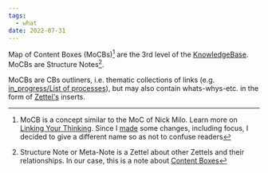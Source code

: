 ```yaml
---
tags:
  - what
date: 2022-07-31
---
```


Map of Content Boxes (MoCBs)[^202207311616-1] are the 3rd level of the [KnowledgeBase](..\KnowledgeBase.md). MoCBs are Structure Notes[^202207311616-2].

MoCBs are CBs outliners, i.e. thematic collections of links (e.g. [in_progress/List of processes](..\in_progress\List%20of%20processes.md)), but may also contain whats-whys-etc. in the form of [Zettel's](..\Zettel.md) inserts.

[^202207311616-1]: MoCB is a concept similar to the MoC of Nick Milo. Learn more on [Linking Your Thinking](https://www.linkingyourthinking.com/). Since I [made](..\in_progress\Knowledge%20Forging%20Methodology.md) some changes, including focus, I decided to give a different name so as not to confuse readers
[^202207311616-2]: Structure Note or Meta-Note is a Zettel about other Zettels and their relationships. In our case, this is a note about [Content Boxes](..\Content%20Box.md)
